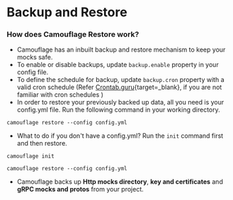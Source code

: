 # Backup and Restore

### How does Camouflage Restore work?

- Camouflage has an inbuilt backup and restore mechanism to keep your mocks safe.
- To enable or disable backups, update `backup.enable` property in your config file.
- To define the schedule for backup, update `backup.cron` property with a valid cron schedule (Refer [Crontab.guru](https://crontab.guru){target=\_blank}, if you are not familiar with cron schedules )
- In order to restore your previously backed up data, all you need is your config.yml file. Run the following command in your working directory.

```
camouflage restore --config config.yml
```

- What to do if you don't have a config.yml? Run the `init` command first and then restore.

```
camouflage init
```

```
camouflage restore --config config.yml
```

- Camouflage backs up **Http mocks directory**, **key and certificates** and **gRPC mocks and protos** from your project.
